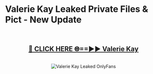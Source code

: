 # Valerie Kay Leaked Private Files & Pict - New Update
<br>
<div align="center">
<h2><a href="https://mediafilles.blogspot.com/?title=Valerie_Kay" rel="nofollow">🔴 CLICK HERE 🌐==►► Valerie Kay</a></h2>
<br>
<a href="https://mediafilles.blogspot.com/?title=Valerie_Kay" rel="nofollow" data-target="animated-image.originalLink"><img src="https://i.ibb.co.com/WyWwxjT/player-gif2.gif" alt="Valerie Kay Leaked OnlyFans" style="max-width: 100%; display: inline-block;" data-target="animated-image.originalImage"></a>
</div>
<br>